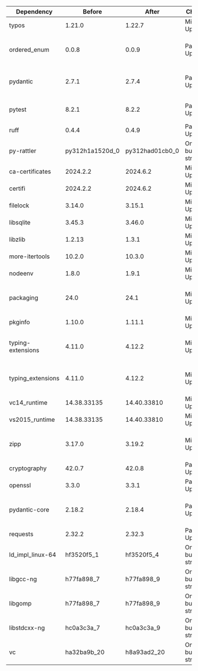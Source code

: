 |Dependency|Before|After|Change|Explicit|Package|Environments|
|-|-|-|-|-|-|-|
|typos|1.21.0|1.22.7|Minor Upgrade|true|conda|lint on *all platforms*|
|ordered_enum|0.0.8|0.0.9|Patch Upgrade|true|conda|{build, default, py312} on *all platforms*|
|pydantic|2.7.1|2.7.4|Patch Upgrade|true|conda|{build, default, py312} on *all platforms*|
|pytest|8.2.1|8.2.2|Patch Upgrade|true|conda|{default, py312} on *all platforms*|
|ruff|0.4.4|0.4.9|Patch Upgrade|true|conda|lint on *all platforms*|
|py-rattler|py312h1a1520d_0|py312had01cb0_0|Only build string|true|conda|{default, py312} on osx-arm64|
|ca-certificates|2024.2.2|2024.6.2|Minor Upgrade|false|conda|*all*|
|certifi|2024.2.2|2024.6.2|Minor Upgrade|false|conda|build on *all platforms*|
|filelock|3.14.0|3.15.1|Minor Upgrade|false|conda|lint on *all platforms*|
|libsqlite|3.45.3|3.46.0|Minor Upgrade|false|conda|*all*|
|libzlib|1.2.13|1.3.1|Minor Upgrade|false|conda|*all*|
|more-itertools|10.2.0|10.3.0|Minor Upgrade|false|conda|build on *all platforms*|
|nodeenv|1.8.0|1.9.1|Minor Upgrade|false|conda|lint on *all platforms*|
|packaging|24.0|24.1|Minor Upgrade|false|conda|{build, default, py312} on *all platforms*|
|pkginfo|1.10.0|1.11.1|Minor Upgrade|false|conda|build on *all platforms*|
|typing-extensions|4.11.0|4.12.2|Minor Upgrade|false|conda|{build, default, py312} on *all platforms*|
|typing_extensions|4.11.0|4.12.2|Minor Upgrade|false|conda|{build, default, py312} on *all platforms*|
|vc14_runtime|14.38.33135|14.40.33810|Minor Upgrade|false|conda|*all envs* on win-64|
|vs2015_runtime|14.38.33135|14.40.33810|Minor Upgrade|false|conda|*all envs* on win-64|
|zipp|3.17.0|3.19.2|Minor Upgrade|false|conda|{build, default, py312} on *all platforms*|
|cryptography|42.0.7|42.0.8|Patch Upgrade|false|conda|build on linux-64|
|openssl|3.3.0|3.3.1|Patch Upgrade|false|conda|*all*|
|pydantic-core|2.18.2|2.18.4|Patch Upgrade|false|conda|{build, default, py312} on *all platforms*|
|requests|2.32.2|2.32.3|Patch Upgrade|false|conda|build on *all platforms*|
|ld_impl_linux-64|hf3520f5_1|hf3520f5_4|Only build string|false|conda|*all envs* on linux-64|
|libgcc-ng|h77fa898_7|h77fa898_9|Only build string|false|conda|*all envs* on linux-64|
|libgomp|h77fa898_7|h77fa898_9|Only build string|false|conda|*all envs* on linux-64|
|libstdcxx-ng|hc0a3c3a_7|hc0a3c3a_9|Only build string|false|conda|{build, lint} on linux-64|
|vc|ha32ba9b_20|h8a93ad2_20|Only build string|false|conda|*all envs* on win-64|

[^1]: **Bold** means explicit dependency.
[^2]: Dependency got downgraded.
